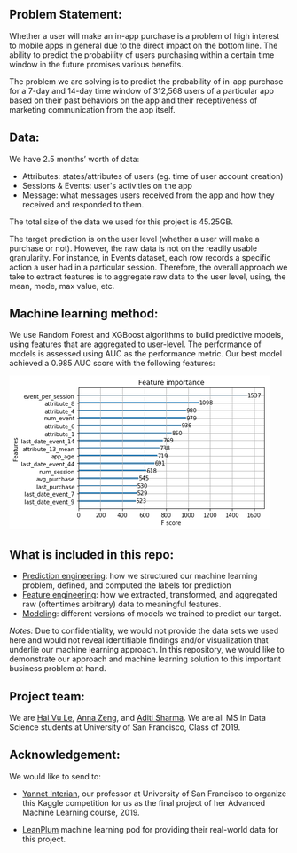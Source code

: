 ## Problem Statement:
Whether a user will make an in-app purchase is a problem of high interest to mobile apps in general due to the direct impact on the bottom line. The ability to predict the probability of users purchasing within a certain time window in the future promises various benefits. 

The problem we are solving is to predict the probability of in-app purchase for a 7-day and 14-day time window of 312,568 users of a particular app based on their past behaviors on the app and their receptiveness of marketing communication from the app itself. 

## Data:
We have 2.5 months’ worth of data:

* Attributes: states/attributes of users (eg. time of user account creation)
* Sessions & Events: user's activities on the app
* Message: what messages users received from the app and how they received and responded to them.

The total size of the data we used for this project is 45.25GB.

The target prediction is on the user level (whether a user will make a purchase or not). However, the raw data is not on the readily usable granularity. For instance, in Events dataset, each row records a specific action a user had in a particular session. Therefore, the overall approach we take to extract features is to aggregate raw data to the user level, using, the mean, mode, max value, etc.

## Machine learning method:
We use Random Forest and XGBoost algorithms to build predictive models, using features that are aggregated to user-level. The performance of models is assessed using AUC as the performance metric. Our best model achieved a 0.985 AUC score with the following features:

![Feature Importance from an XGBoost model](https://raw.githubusercontent.com/HaiVuLe/in-app-purchase-prediction/master/images/feature_importance.png)

## What is included in this repo:
* [Prediction engineering](./compute_target.ipynb): how we structured our machine learning problem, defined, and computed the labels for prediction
* [Feature engineering](https://github.com/HaiVuLe/in-app-purchase-prediction/tree/master/feature-engineering): how we extracted, transformed, and aggregated raw (oftentimes arbitrary) data to meaningful features.
* [Modeling](https://github.com/HaiVuLe/in-app-purchase-prediction/tree/master/models/): different versions of models we trained to predict our target.

*Notes:*
Due to confidentiality, we would not provide the data sets we used here and would not reveal identifiable findings and/or visualization that underlie our machine learning approach. In this repository, we would like to demonstrate our approach and machine learning solution to this important business problem at hand.


## Project team:
We are [Hai Vu Le](https://github.com/haivule), [Anna Zeng](https://github.com/ztzeng), and [Aditi Sharma](https://github.com/AditiSharmaUSFCA). We are all MS in Data Science students at University of San Francisco, Class of 2019.

## Acknowledgement:
We would like to send to:
* [Yannet Interian](https://github.com/yanneta), our professor at University of San Francisco to organize this Kaggle competition for us as the final project of her Advanced Machine Learning course, 2019.

* [LeanPlum](https://www.leanplum.com/) machine learning pod for providing their real-world data for this project. 
